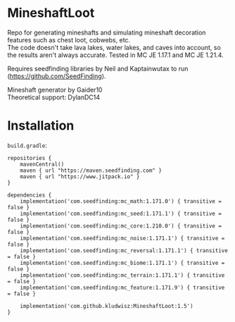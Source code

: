 # MineshaftLoot

Repo for generating mineshafts and simulating mineshaft decoration features such as chest loot, cobwebs, etc.  
The code doesn't take lava lakes, water lakes, and caves into account, so the results aren't always accurate.
Tested in MC JE 1.17.1 and MC JE 1.21.4.

Requires seedfinding libraries by Neil and Kaptainwutax to run (https://github.com/SeedFinding).

Mineshaft generator by Gaider10  
Theoretical support: DylanDC14  

# Installation
`build.gradle`:
```
repositories {
    mavenCentral()
    maven { url "https://maven.seedfinding.com" }
    maven { url "https://www.jitpack.io" }
}

dependencies {
    implementation('com.seedfinding:mc_math:1.171.0') { transitive = false }
    implementation('com.seedfinding:mc_seed:1.171.1') { transitive = false }
    implementation('com.seedfinding:mc_core:1.210.0') { transitive = false }
    implementation('com.seedfinding:mc_noise:1.171.1') { transitive = false }
    implementation('com.seedfinding:mc_reversal:1.171.1') { transitive = false }
    implementation('com.seedfinding:mc_biome:1.171.1') { transitive = false }
    implementation('com.seedfinding:mc_terrain:1.171.1') { transitive = false }
    implementation('com.seedfinding:mc_feature:1.171.9') { transitive = false }
	
    implementation('com.github.kludwisz:MineshaftLoot:1.5')
}
```
